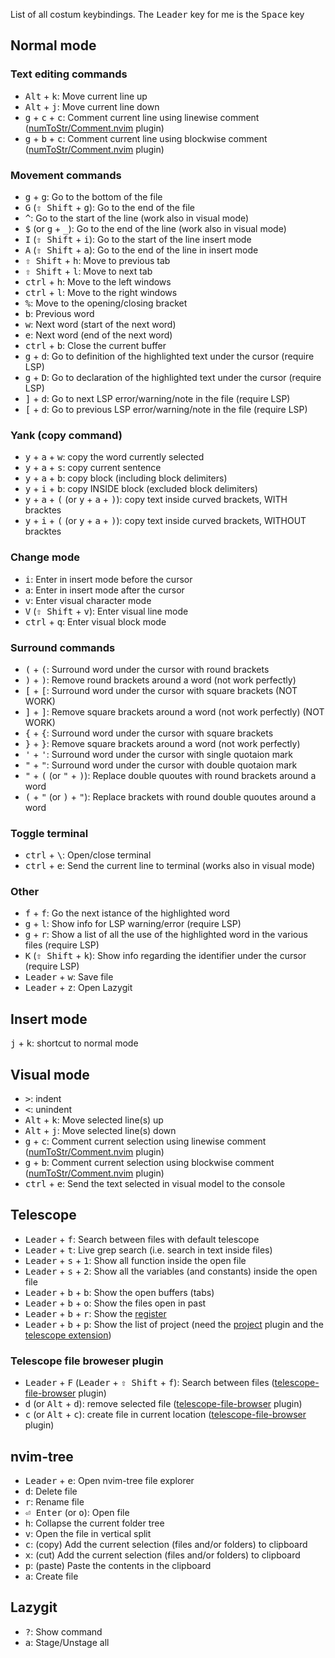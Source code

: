 List of all costum keybindings.
The <kbd>Leader</kbd> key for me is the <kbd>Space</kbd> key 

## Normal mode
### Text editing commands
* <kbd>Alt</kbd> + <kbd>k</kbd>: Move current line up
* <kbd>Alt</kbd> + <kbd>j</kbd>: Move current line down
* <kbd>g</kbd> + <kbd>c</kbd> + <kbd>c</kbd>: Comment current line using linewise comment ([numToStr/Comment.nvim][comments_plugin] plugin)
* <kbd>g</kbd> + <kbd>b</kbd> + <kbd>c</kbd>: Comment current line using blockwise comment ([numToStr/Comment.nvim][comments_plugin] plugin)
### Movement commands
* <kbd>g</kbd> + <kbd>g</kbd>: Go to the bottom of the file
* <kbd>G</kbd> (<kbd>⇧ Shift</kbd> + <kbd>g</kbd>): Go to the end of the file
* <kbd>^</kbd>: Go to the start of the line (work also in visual mode)
* <kbd>$</kbd> (or <kbd>g</kbd> + <kbd>\_</kbd>): Go to the end of the line (work also in visual mode)
* <kbd>I</kbd> (<kbd>⇧ Shift</kbd> + <kbd>i</kbd>): Go to the start of the line insert mode
* <kbd>A</kbd> (<kbd>⇧ Shift</kbd> + <kbd>a</kbd>): Go to the end of the line in insert mode
* <kbd>⇧ Shift</kbd> + <kbd>h</kbd>: Move to previous tab
* <kbd>⇧ Shift</kbd> + <kbd>l</kbd>: Move to next tab
* <kbd>ctrl</kbd> + <kbd>h</kbd>: Move to the left windows
* <kbd>ctrl</kbd> + <kbd>l</kbd>: Move to the right windows
* <kbd>%</kbd>: Move to the opening/closing bracket
* <kbd>b</kbd>: Previous word
* <kbd>w</kbd>: Next word (start of the next word)
* <kbd>e</kbd>: Next word (end of the next word)
* <kbd>ctrl</kbd> + <kbd>b</kbd>: Close the current buffer
* <kbd>g</kbd> + <kbd>d</kbd>: Go to definition of the highlighted text under the cursor (require LSP)
* <kbd>g</kbd> + <kbd>D</kbd>: Go to declaration of the highlighted text under the cursor (require LSP)
* <kbd>]</kbd> + <kbd>d</kbd>: Go to next LSP error/warning/note in the file (require LSP)
* <kbd>[</kbd> + <kbd>d</kbd>: Go to previous LSP error/warning/note in the file (require LSP)
### Yank (copy command)
* <kbd>y</kbd> + <kbd>a</kbd> + <kbd>w</kbd>: copy the word currently selected
* <kbd>y</kbd> + <kbd>a</kbd> + <kbd>s</kbd>: copy current sentence
* <kbd>y</kbd> + <kbd>a</kbd> + <kbd>b</kbd>: copy block (including block delimiters)
* <kbd>y</kbd> + <kbd>i</kbd> + <kbd>b</kbd>: copy INSIDE block (excluded block delimiters)  
* <kbd>y</kbd> + <kbd>a</kbd> + <kbd>(</kbd> (or <kbd>y</kbd> + <kbd>a</kbd> + <kbd>)</kbd>): copy text inside curved brackets, WITH bracktes
* <kbd>y</kbd> + <kbd>i</kbd> + <kbd>(</kbd> (or <kbd>y</kbd> + <kbd>a</kbd> + <kbd>)</kbd>): copy text inside curved brackets, WITHOUT bracktes
### Change mode
* <kbd>i</kbd>: Enter in insert mode before the cursor
* <kbd>a</kbd>: Enter in insert mode after the cursor
* <kbd>v</kbd>: Enter visual character mode
* <kbd>V</kbd> (<kbd>⇧ Shift</kbd> + <kbd>v</kbd>): Enter visual line mode
* <kbd>ctrl</kbd> + <kbd>q</kbd>: Enter visual block mode
### Surround commands
* <kbd>(</kbd> + <kbd>(</kbd>: Surround word under the cursor with round brackets
* <kbd>)</kbd> + <kbd>)</kbd>: Remove round brackets around a word (not work perfectly)
* <kbd>[</kbd> + <kbd>[</kbd>: Surround word under the cursor with square brackets (NOT WORK)
* <kbd>]</kbd> + <kbd>]</kbd>: Remove square brackets around a word (not work perfectly) (NOT WORK)
* <kbd>{</kbd> + <kbd>{</kbd>: Surround word under the cursor with square brackets
* <kbd>}</kbd> + <kbd>}</kbd>: Remove square brackets around a word (not work perfectly)
* <kbd>'</kbd> + <kbd>'</kbd>: Surround word under the cursor with single quotaion mark
* <kbd>"</kbd> + <kbd>"</kbd>: Surround word under the cursor with double quotaion mark
* <kbd>"</kbd> + <kbd>(</kbd> (or <kbd>"</kbd> + <kbd>)</kbd>): Replace double quoutes with round brackets around a word
* <kbd>(</kbd> + <kbd>"</kbd> (or <kbd>)</kbd> + <kbd>"</kbd>): Replace brackets with round double quoutes around a word 
### Toggle terminal
* <kbd>ctrl</kbd> + <kbd>\\</kbd>: Open/close terminal
* <kbd>ctrl</kbd> + <kbd>e</kbd>: Send the current line to terminal (works also in visual mode)
### Other
* <kbd>f</kbd> + <kbd>f</kbd>: Go the next istance of the highlighted word
* <kbd>g</kbd> + <kbd>l</kbd>: Show info for LSP warning/error (require LSP)
* <kbd>g</kbd> + <kbd>r</kbd>: Show a list of all the use of the highlighted word in the various files (require LSP)
* <kbd>K</kbd> (<kbd>⇧ Shift</kbd> + <kbd>k</kbd>): Show info regarding the identifier under the cursor (require LSP)
* <kbd>Leader</kbd> + <kbd>w</kbd>: Save file
* <kbd>Leader</kbd> + <kbd>z</kbd>: Open Lazygit

## Insert mode
<kbd>j</kbd> + <kbd>k</kbd>: shortcut to normal mode

## Visual mode
* <kbd>></kbd>: indent
* <kbd><</kbd>: unindent
* <kbd>Alt</kbd> + <kbd>k</kbd>: Move selected line(s) up
* <kbd>Alt</kbd> + <kbd>j</kbd>: Move selected line(s) down
* <kbd>g</kbd> + <kbd>c</kbd>: Comment current selection using linewise comment ([numToStr/Comment.nvim][comments_plugin] plugin)
* <kbd>g</kbd> + <kbd>b</kbd>: Comment current selection using blockwise comment ([numToStr/Comment.nvim][comments_plugin] plugin)
* <kbd>ctrl</kbd> + <kbd>e</kbd>: Send the text selected in visual model to the console

## Telescope
* <kbd>Leader</kbd> + <kbd>f</kbd>: Search between files with default telescope
* <kbd>Leader</kbd> + <kbd>t</kbd>: Live grep search (i.e. search in text inside files)
* <kbd>Leader</kbd> + <kbd>s</kbd> + <kbd>1</kbd>: Show all function inside the open file
* <kbd>Leader</kbd> + <kbd>s</kbd> + <kbd>2</kbd>: Show all the variables (and constants) inside the open file
* <kbd>Leader</kbd> + <kbd>b</kbd> + <kbd>b</kbd>: Show the open buffers (tabs)
* <kbd>Leader</kbd> + <kbd>b</kbd> + <kbd>o</kbd>: Show the files open in past
* <kbd>Leader</kbd> + <kbd>b</kbd> + <kbd>r</kbd>: Show the [register][vim_register]
* <kbd>Leader</kbd> + <kbd>b</kbd> + <kbd>p</kbd>: Show the list of project (need the [project][project-plugin] plugin and the [telescope extension][project-plugin-telescope]) 
### Telescope file broweser plugin
* <kbd>Leader</kbd> + <kbd>F</kbd> (<kbd>Leader</kbd> + <kbd>⇧ Shift</kbd> + <kbd>f</kbd>): Search between files ([telescope-file-browser][telescope-file-browser] plugin)
* <kbd>d</kbd> (or  <kbd>Alt</kbd> + <kbd>d</kbd>): remove selected file ([telescope-file-browser][telescope-file-browser] plugin)
* <kbd>c</kbd> (or  <kbd>Alt</kbd> + <kbd>c</kbd>): create file in current location ([telescope-file-browser][telescope-file-browser] plugin)

## nvim-tree
* <kbd>Leader</kbd> + <kbd>e</kbd>: Open nvim-tree file explorer
* <kbd>d</kbd>: Delete file
* <kbd>r</kbd>: Rename file
* <kbd>⏎ Enter</kbd> (or <kbd>o</kbd>): Open file
* <kbd>h</kbd>: Collapse the current folder tree
* <kbd>v</kbd>: Open the file in vertical split
* <kbd>c</kbd>: (copy)  Add the current selection (files and/or folders) to clipboard
* <kbd>x</kbd>: (cut)   Add the current selection (files and/or folders) to clipboard
* <kbd>p</kbd>: (paste) Paste the contents in the clipboard
* <kbd>a</kbd>: Create file

## Lazygit
* <kbd>?</kbd>: Show command 
* <kbd>a</kbd>: Stage/Unstage all 


[telescope-file-browser]:https://github.com/nvim-telescope/telescope-file-browser.nvim
[comments_plugin]:https://github.com/numToStr/Comment.nvim
[vim_register]: https://www.brianstorti.com/vim-registers/
[project-plugin]: https://github.com/ahmedkhalf/project.nvim
[project-plugin-telescope]: https://github.com/nvim-telescope/telescope-project.nvim
